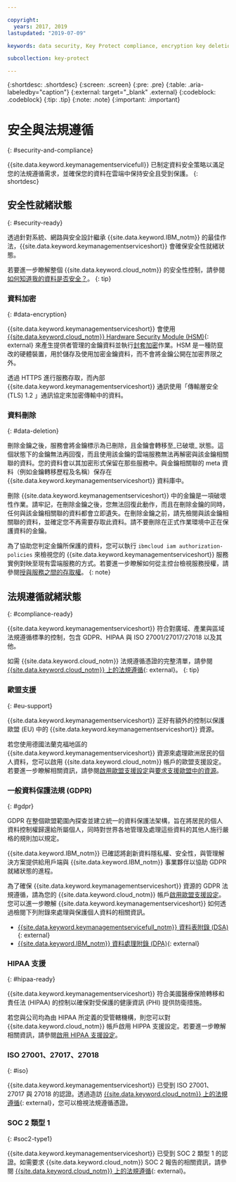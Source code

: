 ```yaml
---

copyright:
  years: 2017, 2019
lastupdated: "2019-07-09"

keywords: data security, Key Protect compliance, encryption key deletion

subcollection: key-protect

---
```


{:shortdesc: .shortdesc}
{:screen: .screen}
{:pre: .pre}
{:table: .aria-labeledby="caption"}
{:external: target="_blank" .external}
{:codeblock: .codeblock}
{:tip: .tip}
{:note: .note}
{:important: .important}

# 安全與法規遵循
{: #security-and-compliance}

{{site.data.keyword.keymanagementservicefull}} 已制定資料安全策略以滿足您的法規遵循需求，並確保您的資料在雲端中保持安全且受到保護。
{: shortdesc}

## 安全性就緒狀態
{: #security-ready}

透過針對系統、網路與安全設計繼承 {{site.data.keyword.IBM_notm}} 的最佳作法，{{site.data.keyword.keymanagementserviceshort}} 會確保安全性就緒狀態。 

若要進一步瞭解整個 {{site.data.keyword.cloud_notm}} 的安全性控制，請參閱[如何知道我的資料是否安全？](/docs/overview?topic=overview-security#security)。
{: tip}

### 資料加密
{: #data-encryption}

{{site.data.keyword.keymanagementserviceshort}} 會使用[{{site.data.keyword.cloud_notm}} Hardware Security Module (HSM)](https://www.ibm.com/cloud/hardware-security-module){: external} 來產生提供者管理的金鑰資料並執行[封套加密](/docs/services/key-protect?topic=key-protect-envelope-encryption)作業。HSM 是一種防竄改的硬體裝置，用於儲存及使用加密金鑰資料，而不會將金鑰公開在加密界限之外。

透過 HTTPS 進行服務存取，而內部 {{site.data.keyword.keymanagementserviceshort}} 通訊使用「傳輸層安全 (TLS) 1.2 」通訊協定來加密傳輸中的資料。

### 資料刪除
{: #data-deletion}

刪除金鑰之後，服務會將金鑰標示為已刪除，且金鑰會轉移至_已破壞_ 狀態。這個狀態下的金鑰無法再回復，而且使用該金鑰的雲端服務無法再解密與該金鑰相關聯的資料。您的資料會以其加密形式保留在那些服務中。與金鑰相關聯的 meta 資料（例如金鑰轉移歷程及名稱）保存在 {{site.data.keyword.keymanagementserviceshort}} 資料庫中。 

刪除 {{site.data.keyword.keymanagementserviceshort}} 中的金鑰是一項破壞性作業。請牢記，在刪除金鑰之後，您無法回復此動作，而且在刪除金鑰的同時，任何與該金鑰相關聯的資料都會立即遺失。在刪除金鑰之前，請先檢閱與該金鑰相關聯的資料，並確定您不再需要存取此資料。請不要刪除在正式作業環境中正在保護資料的金鑰。 

為了協助您判定金鑰所保護的資料，您可以執行 `ibmcloud iam authorization-policies` 來檢視您的 {{site.data.keyword.keymanagementserviceshort}} 服務實例對映至現有雲端服務的方式。若要進一步瞭解如何從主控台檢視服務授權，請參閱[授與服務之間的存取權](/docs/iam?topic=iam-serviceauth)。
{: note}

## 法規遵循就緒狀態
{: #compliance-ready}

{{site.data.keyword.keymanagementserviceshort}} 符合對廣域、產業與區域法規遵循標準的控制，包含 GDPR、HIPAA 與 ISO 27001/27017/27018 以及其他。 

如需 {{site.data.keyword.cloud_notm}} 法規遵循憑證的完整清單，請參閱 [{{site.data.keyword.cloud_notm}} 上的法規遵循](https://www.ibm.com/cloud/compliance){: external}。
{: tip}

### 歐盟支援
{: #eu-support}

{{site.data.keyword.keymanagementserviceshort}} 正好有額外的控制以保護歐盟 (EU) 中的 {{site.data.keyword.keymanagementserviceshort}} 資源。 

若您使用德國法蘭克福地區的 {{site.data.keyword.keymanagementserviceshort}} 資源來處理歐洲居民的個人資料，您可以啟用 {{site.data.keyword.cloud_notm}} 帳戶的歐盟支援設定。若要進一步瞭解相關資訊，請參閱[啟用歐盟支援設定](/docs/account?topic=account-eu-hipaa-supported#bill_eusupported)與[要求支援歐盟中的資源](/docs/get-support?topic=get-support-getting-customer-support#eusupported)。

### 一般資料保護法規 (GDPR)
{: #gdpr}

GDPR 在整個歐盟範圍內探查並建立統一的資料保護法架構，旨在將居民的個人資料控制權歸還給所屬個人，同時對世界各地管理及處理這些資料的其他人施行嚴格的規則加以規定。

{{site.data.keyword.IBM_notm}} 已確認將創新資料隱私權、安全性，與管理解決方案提供給用戶端與 {{site.data.keyword.IBM_notm}} 事業夥伴以協助 GDPR 就緒狀態的進程。

為了確保 {{site.data.keyword.keymanagementserviceshort}} 資源的 GDPR 法規遵循，請為您的 {{site.data.keyword.cloud_notm}} 帳戶[啟用歐盟支援設定](/docs/account?topic=account-eu-hipaa-supported#bill_eusupported)。您可以進一步瞭解 {{site.data.keyword.keymanagementserviceshort}} 如何透過檢閱下列附錄來處理與保護個人資料的相關資訊。

- [{{site.data.keyword.keymanagementservicefull_notm}} 資料表附錄 (DSA)](https://www.ibm.com/software/reports/compatibility/clarity-reports/report/html/softwareReqsForProduct?deliverableId=180A0EC0658B11E5A8DABB56563AC132){: external}
- [{{site.data.keyword.IBM_notm}} 資料處理附錄 (DPA)](https://www.ibm.com/support/customer/csol/terms/?cat=dpa){: external}

### HIPAA 支援
{: #hipaa-ready}

{{site.data.keyword.keymanagementserviceshort}} 符合美國醫療保險轉移和責任法 (HIPAA) 的控制以確保對受保護的健康資訊 (PHI) 提供防衛措施。 

若您與公司均為由 HIPAA 所定義的受管轄機構，則您可以對 {{site.data.keyword.cloud_notm}} 帳戶啟用 HIPPA 支援設定。若要進一步瞭解相關資訊，請參閱[啟用 HIPAA 支援設定](/docs/account?topic=account-eu-hipaa-supported#enabling-hipaa)。

### ISO 27001、27017、27018
{: #iso}

{{site.data.keyword.keymanagementserviceshort}} 已受到 ISO 27001、27017 與 27018 的認證。透過造訪 [{{site.data.keyword.cloud_notm}} 上的法規遵循](https://www.ibm.com/cloud/compliance){: external}，您可以檢視法規遵循憑證。 

### SOC 2 類型 1
{: #soc2-type1}

{{site.data.keyword.keymanagementserviceshort}} 已受到 SOC 2 類型 1 的認證。如需要求 {{site.data.keyword.cloud_notm}} SOC 2 報告的相關資訊，請參閱 [{{site.data.keyword.cloud_notm}} 上的法規遵循](https://www.ibm.com/cloud/compliance){: external}。
